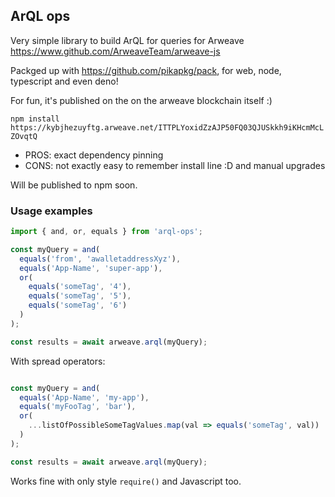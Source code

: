 
## ArQL ops

Very simple library to build ArQL for queries for Arweave <https://www.github.com/ArweaveTeam/arweave-js>

Packged up with <https://github.com/pikapkg/pack>, for web, node, typescript and even deno! 

For fun, it's published on the on the arweave blockchain itself :)

`npm install https://kybjhezuyftg.arweave.net/ITTPLYoxidZzAJP50FQ03QJUSkkh9iKHcmMcLZOvqtQ` 

- PROS: exact dependency pinning 
- CONS: not exactly easy to remember install line :D and manual upgrades 

Will be published to npm soon.

### Usage examples


```typescript
import { and, or, equals } from 'arql-ops';

const myQuery = and(
  equals('from', 'awalletaddressXyz'),
  equals('App-Name', 'super-app'),
  or(
    equals('someTag', '4'),
    equals('someTag', '5'),
    equals('someTag', '6')
  )
);

const results = await arweave.arql(myQuery);

```

With spread operators:

```typescript

const myQuery = and(
  equals('App-Name', 'my-app'), 
  equals('myFooTag', 'bar'),
  or(
    ...listOfPossibleSomeTagValues.map(val => equals('someTag', val))
  )
);

const results = await arweave.arql(myQuery);

```


Works fine with only style `require()` and Javascript too. 


 
